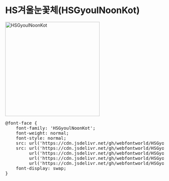 # HS겨울눈꽃체(HSGyoulNoonKot)

<a href="https://wess.tistory.com" target="_blank">
    <img src="https://webfontworld.github.io/HSGyoulNoonKot/HSGyoulNoonKot.jpg" alt="HSGyoulNoonKot" style="width:300px">
</a>
<pre>
@font-face {
    font-family: 'HSGyoulNoonKot';
    font-weight: normal;
    font-style: normal;
    src: url('https://cdn.jsdelivr.net/gh/webfontworld/HSGyoulNoonKot/HSGyoulNoonKot.eot');
    src: url('https://cdn.jsdelivr.net/gh/webfontworld/HSGyoulNoonKot/HSGyoulNoonKot.eot?#iefix') format('embedded-opentype'),
         url('https://cdn.jsdelivr.net/gh/webfontworld/HSGyoulNoonKot/HSGyoulNoonKot.woff2') format('woff2'),
         url('https://cdn.jsdelivr.net/gh/webfontworld/HSGyoulNoonKot/HSGyoulNoonKot.woff') format('woff'),
         url('https://cdn.jsdelivr.net/gh/webfontworld/HSGyoulNoonKot/HSGyoulNoonKot.ttf') format("truetype");
    font-display: swap;
} 
</pre>
